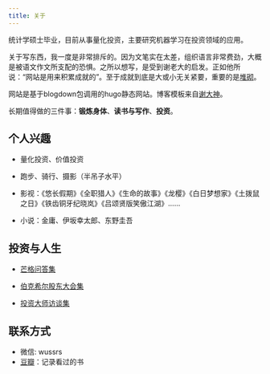 ```yaml
---
title: 关于
---
```


统计学硕士毕业，目前从事量化投资，主要研究机器学习在投资领域的应用。

关于写东西，我一度是非常排斥的。因为文笔实在太差，组织语言非常费劲，大概是被语文作文所支配的恐惧。之所以想写，是受到谢老大的启发。正如他所说：“网站是用来积累成就的”。至于成就到底是大或小无关紧要，重要的是[堆砌](https://yihui.name/cn/2019/07/inner-peace/)。

网站是基于blogdown包调用的hugo静态网站。博客模板来自[谢大神](https://xmin.yihui.name/)。

长期值得做的三件事：**锻炼身体**、**读书与写作**、**投资**。

## 个人兴趣

* 量化投资、价值投资

* 跑步、骑行、摄影（半吊子水平）

* 影视：《悠长假期》《全职猎人》《生命的故事》《龙樱》《白日梦想家》《土拨鼠之日》《铁齿铜牙纪晓岚》《吕颂贤版笑傲江湖》......

* 小说：金庸、伊坂幸太郎、东野圭吾

## 投资与人生

* [芒格问答集](https://github.com/wuxiaoda/Charlie-Munger)

* [伯克希尔股东大会集](https://github.com/wuxiaoda/BRK-Annual-Meeting)

* [投资大师访谈集](https://github.com/wuxiaoda/IMasterView)

## 联系方式

* 微信: wussrs
* [豆瓣](https://www.douban.com/people/121747689/)：记录看过的书
